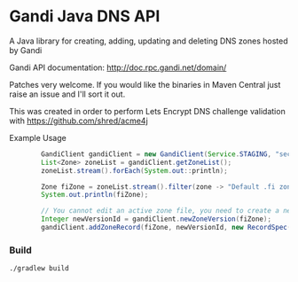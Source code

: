 # Gandi Java DNS API
A Java library for creating, adding, updating and deleting DNS zones hosted by Gandi

Gandi API documentation: http://doc.rpc.gandi.net/domain/

Patches very welcome. If you would like the binaries in Maven Central just raise an issue and I'll sort it out.

This was created in order to perform Lets Encrypt DNS challenge validation with https://github.com/shred/acme4j

Example Usage

```java
        GandiClient gandiClient = new GandiClient(Service.STAGING, "secretApiKey");
        List<Zone> zoneList = gandiClient.getZoneList();
        zoneList.stream().forEach(System.out::println);

        Zone fiZone = zoneList.stream().filter(zone -> "Default .fi zone file (1)".equals(zone.name)).findFirst().get();
        System.out.println(fiZone);

        // You cannot edit an active zone file, you need to create a new version
        Integer newVersionId = gandiClient.newZoneVersion(fiZone);
        gandiClient.addZoneRecord(fiZone, newVersionId, new RecordSpec("TXT", "myrecord", "someValue"));
```

### Build

```bash
./gradlew build
```


